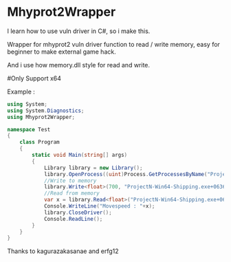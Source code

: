 # Mhyprot2Wrapper
I learn how to use vuln driver in C#, so i make this.

Wrapper for mhyprot2 vuln driver function to read / write memory, easy for beginner to make external game hack.

And i use how memory.dll style for read and write.

#Only Support x64

Example :

```C#
using System;
using System.Diagnostics;
using Mhyprot2Wrapper;

namespace Test
{
    class Program
    {
        static void Main(string[] args)
        {
            Library library = new Library();
            library.OpenProcess((uint)Process.GetProcessesByName("ProjectN-Win64-Shipping")[0].Id);
            //Write to memory
            library.Write<float>(700, "ProjectN-Win64-Shipping.exe+0636F5C8,0,A0,288,18C");
            //Read from memory
            var x = library.Read<float>("ProjectN-Win64-Shipping.exe+0636F5C8,0,A0,288,18C");
            Console.WriteLine("Movespeed : "+x);
            library.CloseDriver();
            Console.ReadLine();
        }
    }
}
```

Thanks to kagurazakasanae and erfg12
